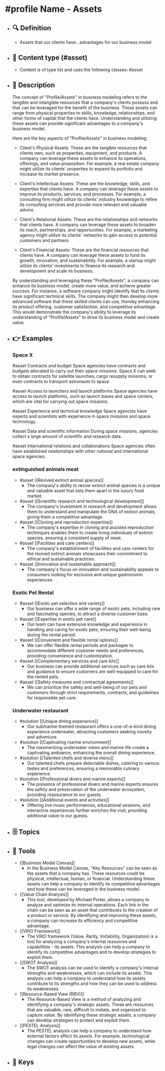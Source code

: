 # #profile Name - Assets
- ## 🔍 Definition
  - Assets that our clients have...advantages for our business model
- ## 📰 Content type (#asset)
  - Content is of type list and uses the following classes: #asset

- ## 📖 Description
  The concept of "Profile/Assets" in business modeling refers to the tangible and intangible resources that a company's clients possess and that can be leveraged for the benefit of the business. These assets can range from physical properties to skills, knowledge, relationships, and other forms of capital that the clients have. Understanding and utilizing these assets can provide significant advantages to a company's business model.
  
  Here are the key aspects of "Profile/Assets" in business modeling:
  
  - Client's Physical Assets: These are the tangible resources that clients own, such as properties, equipment, and products. A company can leverage these assets to enhance its operations, offerings, and value proposition. For example, a real estate company might utilize its clients' properties to expand its portfolio and increase its market presence.
  
  - Client's Intellectual Assets: These are the knowledge, skills, and expertise that clients have. A company can leverage these assets to improve its products, services, and processes. For example, a consulting firm might utilize its clients' industry knowledge to refine its consulting services and provide more relevant and valuable advice.
  
  - Client's Relational Assets: These are the relationships and networks that clients have. A company can leverage these assets to broaden its reach, partnerships, and opportunities. For example, a marketing agency might utilize its clients' networks to gain access to potential customers and partners.
  
  - Client's Financial Assets: These are the financial resources that clients have. A company can leverage these assets to fund its growth, innovation, and sustainability. For example, a startup might utilize its clients' investments to finance its research and development and scale its business.
  
  By understanding and leveraging these "Profile/Assets", a company can enhance its business model, create more value, and achieve greater success. For instance, a software company might identify that its clients have significant technical skills. The company might then develop more advanced software that these skilled clients can use, thereby enhancing its product offering, customer satisfaction, and competitive advantage. This would demonstrate the company's ability to leverage its understanding of "Profile/Assets" to drive its business model and create value.
- ## 👉 Examples
  ### Space X
  #asset Contracts and budget
  Space agencies have contracts and budgets allocated to carry out their space missions. Space X can seek to obtain contracts for satellite launches, cargo resupply missions, or even contracts to transport astronauts to space.
  
  #asset Access to launchers and launch platforms
  Space agencies have access to launch platforms, such as launch bases and space centers, which are vital for carrying out space missions.
  
  #asset Experience and technical knowledge
  Space agencies have experts and scientists with experience in space missions and space technology..
  
  #asset Data and scientific information
  During space missions, agencies collect a large amount of scientific and research data.
  
  #asset International relations and collaborations
  Space agencies often have established relationships with other national and international space agencies.
  ### 
  
  ### extinguished animals meat
  - #asset [[Revived extinct animal species]]
  	- The company's ability to revive extinct animal species is a unique and valuable asset that sets them apart in the luxury food market.
  - #asset [[Scientific research and technological development]]
  	- The company's investment in research and development allows them to understand and manipulate the DNA of extinct animals, giving them a competitive advantage.
  - #asset [[Cloning and reproduction expertise]]
  	- The company's expertise in cloning and assisted reproduction techniques enables them to create living individuals of extinct species, ensuring a consistent supply of meat.
  - #asset [[Facilities and care centers]]
  	- The company's establishment of facilities and care centers for the revived extinct animals showcases their commitment to ethical and sustainable practices.
  - #asset [[Innovative and sustainable approach]]
  	- The company's focus on innovation and sustainability appeals to consumers looking for exclusive and unique gastronomic experiences.
  ### Exotic Pet Rental
  - #asset [[Exotic pet selection and variety]]
  	- Our business can offer a wide range of exotic pets, including rare and fascinating species, to attract a diverse customer base.
  - #asset [[Expertise in exotic pet care]]
  	- Our team can have extensive knowledge and experience in handling and caring for exotic pets, ensuring their well-being during the rental period.
  - #asset [[Convenient and flexible rental options]]
  	- We can offer flexible rental periods and packages to accommodate different customer needs and preferences, providing convenience and customization.
  - #asset [[Complementary services and care kits]]
  	- Our business can provide additional services such as care kits and guidance to ensure customers are well-equipped to care for the rented pets.
  - #asset [[Safety measures and contractual agreements]]
  	- We can prioritize the safety and well-being of our pets and customers through strict requirements, contracts, and guidelines for responsible pet care.
  ### Underwater restaurant
  - #solution [[Unique dining experience]]
  	- Our submarine themed restaurant offers a one-of-a-kind dining experience underwater, attracting customers seeking novelty and adventure.
  - #solution [[Captivating marine environment]]
  	- The mesmerizing underwater views and marine life create a captivating ambiance, enhancing the overall dining experience.
  - #solution [[Talented chefs and diverse menu]]
  	- Our talented chefs prepare delectable dishes, catering to various tastes and preferences, ensuring a memorable culinary experience.
  - #solution [[Professional divers and marine experts]]
  	- The presence of professional divers and marine experts ensures the safety and preservation of the underwater ecosystem, providing reassurance to our guests.
  - #solution [[Additional events and activities]]
  	- Offering live music performances, educational sessions, and interactive experiences further enriches the visit, providing additional value to our guests.
- ## 🗄️ Topics
  
- ## 🧰 Tools
  - [[Business Model Canvas]]
    - In the Business Model Canvas, "Key Resources" can be seen as the assets that a company has. These resources could be physical, intellectual, human, or financial. Understanding these assets can help a company to identify its competitive advantages and how these can be leveraged in the business model.
  - [[Value Chain Analysis]]
    - This tool, developed by Michael Porter, allows a company to analyze and optimize its internal operations. Each link in the chain can be seen as an asset that contributes to the creation of a product or service. By identifying and improving these assets, a company can increase its efficiency and competitive advantage.
  - [[VRIO Framework]]
    - The VRIO framework (Value, Rarity, Imitability, Organization) is a tool for analyzing a company's internal resources and capabilities - its assets. This analysis can help a company to identify its competitive advantages and to develop strategies to exploit them.
  - [[SWOT Analysis]]
    - The SWOT analysis can be used to identify a company's internal strengths and weaknesses, which can include its assets. This analysis can help a company to understand how its assets contribute to its strengths and how they can be used to address its weaknesses.
  - [[Resource-Based View (RBV)]]
    - The Resource-Based View is a method of analyzing and identifying a company's strategic assets. These are resources that are valuable, rare, difficult to imitate, and organized to capture value. By identifying these strategic assets, a company can develop strategies to protect and exploit them.
  - [[PESTEL Analysis]]
    - The PESTEL analysis can help a company to understand how external factors affect its assets. For example, technological changes can create opportunities to develop new assets, while legal changes can affect the value of existing assets.
- ## 🔑 Keys
  
